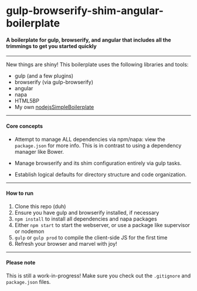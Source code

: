 # gulp-browserify-shim-angular-boilerplate

#### A boilerplate for gulp, browserify, and angular that includes all the trimmings to get you started quickly


---


New things are shiny! This boilerplate uses the following libraries and tools:


- gulp (and a few plugins)
- browserify (via gulp-browserify)
- angular
- napa
- HTML5BP
- My own [nodejsSimpleBoilerplate](https://github.com/jkymarsh/nodejsSimpleBoilerplate)


---


#### Core concepts


- Attempt to manage ALL dependencies via npm/napa: view the `package.json` for more info. This is in contrast to using a dependency manager like Bower.

- Manage browserify and its shim configuration entirely via gulp tasks.

- Establish logical defaults for directory structure and code organization.


---


#### How to run


1. Clone this repo (duh)
2. Ensure you have gulp and browserify installed, if necessary
3. `npm install` to install all dependencies and napa packages
4. Either `npm start` to start the webserver, or use a package like supervisor or nodemon
5. `gulp` or `gulp prod` to compile the client-side JS for the first time
6. Refresh your browser and marvel with joy!


---


#### Please note


This is still a work-in-progress! Make sure you check out the `.gitignore` and `package.json` files.